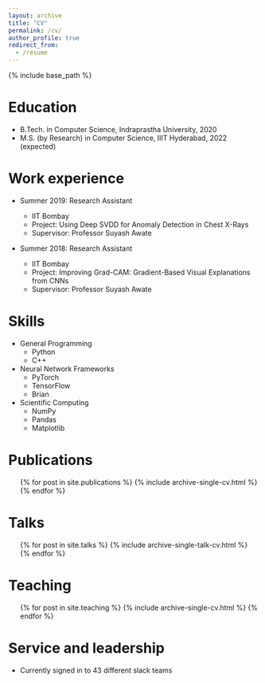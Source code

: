 ```yaml
---
layout: archive
title: "CV"
permalink: /cv/
author_profile: true
redirect_from:
  - /resume
---
```


{% include base_path %}

Education
======
* B.Tech. in Computer Science, Indraprastha University, 2020
* M.S. (by Research) in Computer Science, IIIT Hyderabad, 2022 (expected)

Work experience
======
* Summer 2019: Research Assistant
  * IIT Bombay
  * Project: Using Deep SVDD for Anomaly Detection in Chest X-Rays
  * Supervisor: Professor Suyash Awate

* Summer 2018: Research Assistant
  * IIT Bombay
  * Project: Improving Grad-CAM: Gradient-Based Visual Explanations from CNNs
  * Supervisor: Professor Suyash Awate
  
Skills
======
* General Programming
  * Python
  * C++
* Neural Network Frameworks
  * PyTorch
  * TensorFlow
  * Brian
* Scientific Computing
  * NumPy
  * Pandas
  * Matplotlib

Publications
======
  <ul>{% for post in site.publications %}
    {% include archive-single-cv.html %}
  {% endfor %}</ul>
  
Talks
======
  <ul>{% for post in site.talks %}
    {% include archive-single-talk-cv.html %}
  {% endfor %}</ul>
  
Teaching
======
  <ul>{% for post in site.teaching %}
    {% include archive-single-cv.html %}
  {% endfor %}</ul>
  
Service and leadership
======
* Currently signed in to 43 different slack teams
